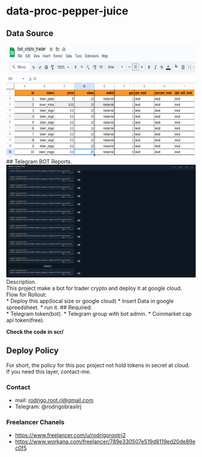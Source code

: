 
# data-proc-pepper-juice
## Data Source 
<img src="midia/google-docs.png" width="800" height="300">
## Telegram BOT Reports.
<img src="midia/telegram-report.png" width="800" height="300">
Description.<br>
This project make a bot for trader crypto and deploy it at google cloud.<br>
Flow for Rollout:<br>
* Deploy this app(local size or google cloud)
* Insert Data in google spreedsheet.
* run it.
## Required:<br>
* Telegram token(bot).
* Telegram group with bot admin.
* Coinmarket cap api token(free).

<strong>Check the code in scr/</strong>

## Deploy Policy
For short, the policy for this poc project not hold tokens in secret at cloud.<br>
If you need this layer, contact-me.<br>
### Contact
* mail: rodrigo.root.rj@gmail.com
* Telegram: @rodrigobrasilrj
### Freelancer Chanels
* https://www.freelancer.com/u/rodrigorootrj2
* https://www.workana.com/freelancer/789e330507e519d8119ed20de89ec0f5
